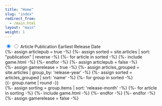 ```yaml
---
title: "Home"
slug: "index"
redirect_from:
  - /main.html
layout: "main"
weight: 1
---
```

<input type="radio" id="pub" name="grouplist" checked="checked">
<input type="radio" id="rel" name="grouplist">
<label id="publabel" for="pub"><span>Article Publication</span></label>
<label id="rellabel" for="rel"><span>Earliest Release Date</span></label>
<section id="articlepub">
{%- assign articlepub = true -%}
{%- assign sorted = site.articles | sort: "publication" | reverse -%}
{%- for article in sorted -%}
{%- include game.html -%}
{%- endfor -%}
{%- assign articlepub = false -%}
</section>
<section id="gamerelease">
{%- assign gamerelease = true -%}
{%- assign articles_grouped = site.articles | group_by: 'release-year' -%}
{%- assign sorted = articles_grouped | sort: 'name' -%}
{%- for group in sorted -%}
<div class="year" id="year{{ group.name | round }}">
{{- group.name | round -}}
</div>
{%- assign sorting = group.items | sort: 'release-month' -%}
{%- for article in sorting -%}
{%- include game.html -%}
{%- endfor -%}
{%- endfor -%}
{%- assign gamerelease = false -%}
<script>
var imgs = document.getElementsByClassName('dmg-apee');
for (var i = 0; i < imgs.length; i++) {
  var num = Math.floor(Math.random() * 2 + 1);
  imgs[i].src = '/assets/dmg-apee/dmg-apee-start-' + num + '.png';
}
</script>